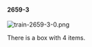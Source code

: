 #### 2659-3
![train-2659-3-0.png](https://github.com/lil-lab/nlvr/raw/master/nlvr/train/images/0/train-2659-3-0.png "train-2659-3-0.png")

There is a box with 4 items.